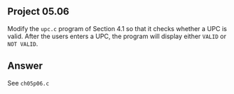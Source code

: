 ## Project 05.06
Modify the ```upc.c``` program of Section 4.1 so that it checks whether a UPC is valid. After the users enters a UPC, the program will display either ```VALID``` or ```NOT VALID```.

## Answer
See ```ch05p06.c```
